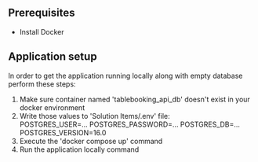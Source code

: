 ## Prerequisites

* Install Docker

## Application setup

In order to get the application running locally along with empty database perform these steps:

1. Make sure container named 'tablebooking_api_db' doesn't exist in your docker environment
2. Write those values to 'Solution Items/.env' file:	
    POSTGRES_USER=...
    POSTGRES_PASSWORD=...
    POSTGRES_DB=...
    POSTGRES_VERSION=16.0
3. Execute the 'docker compose up' command
4. Run the application locally command
